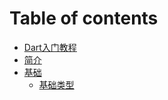 # Table of contents

* [Dart入门教程](README.md)
* [简介](1\_简介.md)
* [基础](2-ji-chu/README.md)
  * [基础类型](2-ji-chu/ji-chu-lei-xing.md)
